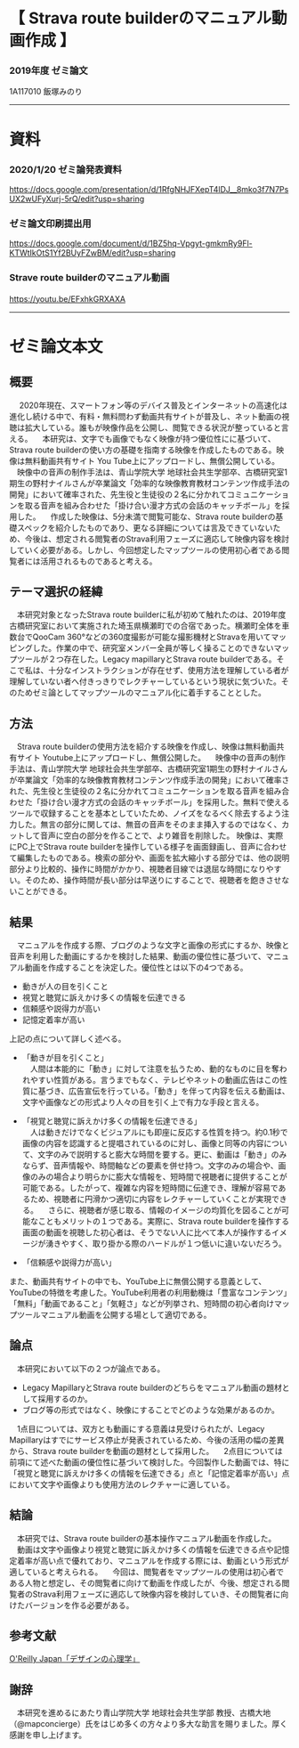 # 【 Strava route builderのマニュアル動画作成 】
    
### 2019年度 ゼミ論文
1A117010 飯塚みのり
　  
 ***
    
# 資料
    
### 2020/1/20 ゼミ論発表資料
https://docs.google.com/presentation/d/1RfgNHJFXepT4lDJ__8mko3f7N7PsUX2wUFyXurj-5rQ/edit?usp=sharing
    
### ゼミ論文印刷提出用
https://docs.google.com/document/d/1BZ5hq-Vpgyt-gmkmRy9Fl-KTWtIkOtS1Yf2BUyFZwBM/edit?usp=sharing
    
### Strave route builderのマニュアル動画
https://youtu.be/EFxhkGRXAXA
　  
    
   
***
    
# ゼミ論文本文
    
## 概要
   
　 2020年現在、スマートフォン等のデバイス普及とインターネットの高速化は進化し続ける中で、有料・無料問わず動画共有サイトが普及し、ネット動画の視聴は拡大している。誰もが映像作品を公開し、閲覧できる状況が整っていると言える。
　本研究は、文字でも画像でもなく映像が持つ優位性にに基づいて、Strava route builderの使い方の基礎を指南する映像を作成したものである。映像は無料動画共有サイト You Tube上にアップロードし、無償公開している。
　映像中の音声の制作手法は、青山学院大学 地球社会共生学部卒、古橋研究室1期生の野村ナイルさんが卒業論文「効率的な映像教育教材コンテンツ作成手法の開発」において確率された、先生役と生徒役の２名に分かれてコミュニケーションを取る音声を組み合わせた「掛け合い漫才方式の会話のキャッチボール」を採用した。
　作成した映像は、5分未満で閲覧可能な、Strava route builderの基礎スペックを紹介したものであり、更なる詳細については言及できていないため、今後は、想定される閲覧者のStrava利用フェーズに適応して映像内容を検討していく必要がある。しかし、今回想定したマップツールの使用初心者である閲覧者には活用されるものであると考える。
   
   
   
## テーマ選択の経緯


　本研究対象となったStrava route builderに私が初めて触れたのは、2019年度古橋研究室において実施された埼玉県横瀬町での合宿であった。横瀬町全体を車数台でQooCam 360°などの360度撮影が可能な撮影機材とStravaを用いてマッピングした。作業の中で、研究室メンバー全員が等しく操ることのできないマップツールが２つ存在した。Legacy mapillaryとStrava route builderである。そこで私は、十分なインストラクションが存在せず、使用方法を理解している者が理解していない者へ付きっきりでレクチャーしているという現状に気づいた。そのためゼミ論としてマップツールのマニュアル化に着手することとした。



## 方法

　Strava route builderの使用方法を紹介する映像を作成し、映像は無料動画共有サイト Youtube上にアップロードし、無償公開した。
　映像中の音声の制作手法は、青山学院大学 地球社会共生学部卒、古橋研究室1期生の野村ナイルさんが卒業論文「効率的な映像教育教材コンテンツ作成手法の開発」において確率された、先生役と生徒役の２名に分かれてコミュニケーションを取る音声を組み合わせた「掛け合い漫才方式の会話のキャッチボール」を採用した。無料で使えるツールで収録することを基本としていたため、ノイズをなるべく除去するよう注力した。無言の部分に関しては、無音の音声をそのまま挿入するのではなく、カットして音声に空白の部分を作ることで、より雑音を削除した。
 映像は、実際にPC上でStrava route builderを操作している様子を画面録画し、音声に合わせて編集したものである。検索の部分や、画面を拡大縮小する部分では、他の説明部分より比較的、操作に時間がかかり、視聴者目線では退屈な時間になりやすい。そのため、操作時間が長い部分は早送りにすることで、視聴者を飽きさせないことができる。



## 結果

　マニュアルを作成する際、ブログのような文字と画像の形式にするか、映像と音声を利用した動画にするかを検討した結果、動画の優位性に基づいて、マニュアル動画を作成することを決定した。優位性とは以下の4つである。

- 動きが人の目を引くこと
- 視覚と聴覚に訴えかけ多くの情報を伝達できる
- 信頼感や説得力が高い
- 記憶定着率が高い

上記の点について詳しく述べる。

- 「動きが目を引くこと」   
　人間は本能的に「動き」に対して注意を払うため、動的なものに目を奪われやすい性質がある。言うまでもなく、テレビやネットの動画広告はこの性質に基づき、広告宣伝を行っている。「動き」を伴って内容を伝える動画は、文字や画像などの形式より人々の目を引く上で有力な手段と言える。

- 「視覚と聴覚に訴えかけ多くの情報を伝達できる」   
　人は動きだけでなくビジュアルにも即座に反応する性質を持つ。約0.1秒で画像の内容を認識すると提唱されているのに対し、画像と同等の内容について、文字のみで説明すると膨大な時間を要する。更に、動画は「動き」のみならず、音声情報や、時間軸などの要素を併せ持つ。文字のみの場合や、画像のみの場合より明らかに膨大な情報を、短時間で視聴者に提供することが可能である。したがって、複雑な内容を短時間に伝達でき、理解が容易であるため、視聴者に円滑かつ適切に内容をレクチャーしていくことが実現できる。
　さらに、視聴者が感じ取る、情報のイメージの均質化を図ることが可能なこともメリットの１つである。実際に、Strava route builderを操作する画面の動画を視聴した初心者は、そうでない人に比べて本人が操作するイメージが湧きやすく、取り掛かる際のハードルが１つ低いに違いないだろう。
 
 - 「信頼感や説得力が高い」   
 
また、動画共有サイトの中でも、YouTube上に無償公開する意義として、YouTubeの特徴を考慮した。YouTube利用者の利用動機は「豊富なコンテンツ」「無料」「動画であること」「気軽さ」などが列挙され、短時間の初心者向けマップツールマニュアル動画を公開する場として適切である。



## 論点

　本研究において以下の２つが論点である。

- Legacy MapillaryとStrava route builderのどちらをマニュアル動画の題材として採用するのか。
- ブログ等の形式ではなく、映像にすることでどのような効果があるのか。

　1点目については、双方とも動画にする意義は見受けられたが、Legacy Mapillaryはすでにサービス停止が発表されているため、今後の活用の幅の差異から、Strava route builderを動画の題材として採用した。
　2点目については前項にて述べた動画の優位性に基づいて検討した。今回製作した動画では、特に「視覚と聴覚に訴えかけ多くの情報を伝達できる」点と「記憶定着率が高い」点において文字や画像よりも使用方法のレクチャーに適している。



## 結論

　本研究では、Strava route builderの基本操作マニュアル動画を作成した。
　動画は文字や画像より視覚と聴覚に訴えかけ多くの情報を伝達できる点や記憶定着率が高い点で優れており、マニュアルを作成する際には、動画という形式が適していると考えられる。
　今回は、閲覧者をマップツールの使用は初心者である人物と想定し、その閲覧者に向けて動画を作成したが、今後、想定される閲覧者のStrava利用フェーズに適応して映像内容を検討していき、その閲覧者に向けたバージョンを作る必要がある。



## 参考文献

[O'Reilly Japan「デザインの心理学」](https://www.oreilly.co.jp/pub/9784873115573/100Things_sample.pdf)


## 謝辞

　本研究を進めるにあたり青山学院大学 地球社会共生学部 教授、古橋大地（@mapconcierge）氏をはじめ多くの方々より多大な助言を賜りました。厚く感謝を申し上げます。


